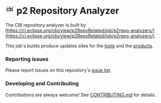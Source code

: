# <img src="https://raw.githubusercontent.com/eclipse-cbi/p2repo-aggregator/main/cbi.svg" style="width: 1em;"/> p2 Repository Analyzer

The CBI repository analyzer is built by 
[https://ci.eclipse.org/cbi/view/p2RepoRelated/job/p2repo-analyzers/](https://ci.eclipse.org/cbi/view/p2RepoRelated/job/p2repo-analyzers/).

This job's builds produce updates sites for the 
[tools](https://download.eclipse.org/cbi/updates/p2-analyzers/tools/) and the 
[products](https://download.eclipse.org/cbi/updates/p2-analyzers/products/).

### Reporting issues

Please report issues on this repository's [issue list](https://github.com/eclipse-cbi/p2repo-analyzers/issues).

### Developing and Contributing

Contributions are always welcome!
See [CONTRIBUTING.md](CONTRIBUTING.md) for details.
